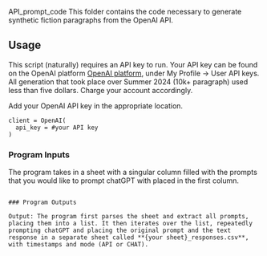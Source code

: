 API_prompt_code
This folder contains the code necessary to generate synthetic fiction paragraphs from the OpenAI API. 

## Usage

This script (naturally) requires an API key to run.  Your API key can be found on the OpenAI platform [OpenAI platform](https://platform.openai.com/settings/profile), under My Profile -> User API keys. All generation that took place over Summer 2024 (10k+ paragraph) used less than five dollars. Charge your account accordingly. 

Add your OpenAI API key in the appropriate location. 

```
client = OpenAI(
  api_key = #your API key
)
```

### Program Inputs

The program takes in a sheet with a singular column filled with the prompts that you would like to prompt chatGPT with placed in the first column. 
```

### Program Outputs

Output: The program first parses the sheet and extract all prompts, placing them into a list. It then iterates over the list, repeatedly prompting chatGPT and placing the original prompt and the text response in a separate sheet called **{your sheet}_responses.csv**, with timestamps and mode (API or CHAT).



